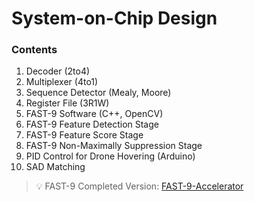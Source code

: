 # System-on-Chip Design

### Contents
1. Decoder (2to4)
2. Multiplexer (4to1)
3. Sequence Detector (Mealy, Moore)
4. Register File (3R1W)
5. FAST-9 Software (C++, OpenCV)
6. FAST-9 Feature Detection Stage
7. FAST-9 Feature Score Stage
8. FAST-9 Non-Maximally Suppression Stage
9. PID Control for Drone Hovering (Arduino)
10. SAD Matching

> :bulb: FAST-9 Completed Version: [FAST-9-Accelerator](https://github.com/ISKU/FAST9-Accelerator)
